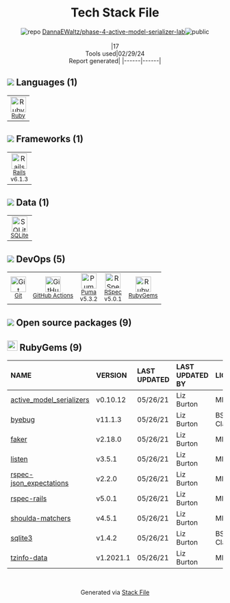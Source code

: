 <!--
&lt;--- Readme.md Snippet without images Start ---&gt;
## Tech Stack
DannaEWaltz/phase-4-active-model-serializer-lab is built on the following main stack:

- [Ruby](https://www.ruby-lang.org) – Languages
- [Rails](http://rubyonrails.org/) – Frameworks (Full Stack)
- [SQLite](http://www.sqlite.org/) – Databases
- [GitHub Actions](https://github.com/features/actions) – Continuous Integration
- [Puma](http://puma.io/) – Web Servers
- [RSpec](https://rspec.info/) – Testing Frameworks

Full tech stack [here](/techstack.md)

&lt;--- Readme.md Snippet without images End ---&gt;

&lt;--- Readme.md Snippet with images Start ---&gt;
## Tech Stack
DannaEWaltz/phase-4-active-model-serializer-lab is built on the following main stack:

- <img width='25' height='25' src='https://img.stackshare.io/service/989/ruby.png' alt='Ruby'/> [Ruby](https://www.ruby-lang.org) – Languages
- <img width='25' height='25' src='https://img.stackshare.io/service/990/x57_Lorv.png' alt='Rails'/> [Rails](http://rubyonrails.org/) – Frameworks (Full Stack)
- <img width='25' height='25' src='https://img.stackshare.io/service/1071/sqlite.jpg' alt='SQLite'/> [SQLite](http://www.sqlite.org/) – Databases
- <img width='25' height='25' src='https://img.stackshare.io/service/11563/actions.png' alt='GitHub Actions'/> [GitHub Actions](https://github.com/features/actions) – Continuous Integration
- <img width='25' height='25' src='https://img.stackshare.io/service/1055/favicon.png' alt='Puma'/> [Puma](http://puma.io/) – Web Servers
- <img width='25' height='25' src='https://img.stackshare.io/service/2539/logo.png' alt='RSpec'/> [RSpec](https://rspec.info/) – Testing Frameworks

Full tech stack [here](/techstack.md)

&lt;--- Readme.md Snippet with images End ---&gt;
-->
<div align="center">

# Tech Stack File
![](https://img.stackshare.io/repo.svg "repo") [DannaEWaltz/phase-4-active-model-serializer-lab](https://github.com/DannaEWaltz/phase-4-active-model-serializer-lab)![](https://img.stackshare.io/public_badge.svg "public")
<br/><br/>
|17<br/>Tools used|02/29/24 <br/>Report generated|
|------|------|
</div>

## <img src='https://img.stackshare.io/languages.svg'/> Languages (1)
<table><tr>
  <td align='center'>
  <img width='36' height='36' src='https://img.stackshare.io/service/989/ruby.png' alt='Ruby'>
  <br>
  <sub><a href="https://www.ruby-lang.org">Ruby</a></sub>
  <br>
  <sub></sub>
</td>

</tr>
</table>

## <img src='https://img.stackshare.io/frameworks.svg'/> Frameworks (1)
<table><tr>
  <td align='center'>
  <img width='36' height='36' src='https://img.stackshare.io/service/990/x57_Lorv.png' alt='Rails'>
  <br>
  <sub><a href="http://rubyonrails.org/">Rails</a></sub>
  <br>
  <sub>v6.1.3</sub>
</td>

</tr>
</table>

## <img src='https://img.stackshare.io/databases.svg'/> Data (1)
<table><tr>
  <td align='center'>
  <img width='36' height='36' src='https://img.stackshare.io/service/1071/sqlite.jpg' alt='SQLite'>
  <br>
  <sub><a href="http://www.sqlite.org/">SQLite</a></sub>
  <br>
  <sub></sub>
</td>

</tr>
</table>

## <img src='https://img.stackshare.io/devops.svg'/> DevOps (5)
<table><tr>
  <td align='center'>
  <img width='36' height='36' src='https://img.stackshare.io/service/1046/git.png' alt='Git'>
  <br>
  <sub><a href="http://git-scm.com/">Git</a></sub>
  <br>
  <sub></sub>
</td>

<td align='center'>
  <img width='36' height='36' src='https://img.stackshare.io/service/11563/actions.png' alt='GitHub Actions'>
  <br>
  <sub><a href="https://github.com/features/actions">GitHub Actions</a></sub>
  <br>
  <sub></sub>
</td>

<td align='center'>
  <img width='36' height='36' src='https://img.stackshare.io/service/1055/favicon.png' alt='Puma'>
  <br>
  <sub><a href="http://puma.io/">Puma</a></sub>
  <br>
  <sub>v5.3.2</sub>
</td>

<td align='center'>
  <img width='36' height='36' src='https://img.stackshare.io/service/2539/logo.png' alt='RSpec'>
  <br>
  <sub><a href="https://rspec.info/">RSpec</a></sub>
  <br>
  <sub>v5.0.1</sub>
</td>

<td align='center'>
  <img width='36' height='36' src='https://img.stackshare.io/service/12795/5jL6-BA5_400x400.jpeg' alt='RubyGems'>
  <br>
  <sub><a href="https://rubygems.org/">RubyGems</a></sub>
  <br>
  <sub></sub>
</td>

</tr>
</table>


## <img src='https://img.stackshare.io/group.svg' /> Open source packages (9)</h2>

## <img width='24' height='24' src='https://img.stackshare.io/service/12795/5jL6-BA5_400x400.jpeg'/> RubyGems (9)

|NAME|VERSION|LAST UPDATED|LAST UPDATED BY|LICENSE|VULNERABILITIES|
|:------|:------|:------|:------|:------|:------|
|[active_model_serializers](https://rubygems.org/active_model_serializers)|v0.10.12|05/26/21|Liz Burton |MIT|N/A|
|[byebug](https://rubygems.org/byebug)|v11.1.3|05/26/21|Liz Burton |BSD-2-Clause|N/A|
|[faker](https://rubygems.org/faker)|v2.18.0|05/26/21|Liz Burton |MIT|N/A|
|[listen](https://rubygems.org/listen)|v3.5.1|05/26/21|Liz Burton |MIT|N/A|
|[rspec-json_expectations](https://rubygems.org/rspec-json_expectations)|v2.2.0|05/26/21|Liz Burton |MIT|N/A|
|[rspec-rails](https://rubygems.org/rspec-rails)|v5.0.1|05/26/21|Liz Burton |MIT|N/A|
|[shoulda-matchers](https://rubygems.org/shoulda-matchers)|v4.5.1|05/26/21|Liz Burton |MIT|N/A|
|[sqlite3](https://rubygems.org/sqlite3)|v1.4.2|05/26/21|Liz Burton |BSD-3-Clause|N/A|
|[tzinfo-data](https://rubygems.org/tzinfo-data)|v1.2021.1|05/26/21|Liz Burton |MIT|N/A|

<br/>
<div align='center'>

Generated via [Stack File](https://github.com/marketplace/stack-file)
